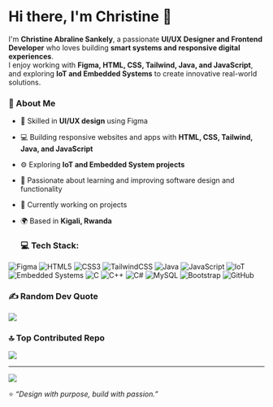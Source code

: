 # Hi there, I'm Christine 👋  

I'm **Christine Abraline Sankely**, a passionate **UI/UX Designer and Frontend Developer** who loves building **smart systems and responsive digital experiences**.  
I enjoy working with **Figma, HTML, CSS, Tailwind, Java, and JavaScript**, and exploring **IoT and Embedded Systems** to create innovative real-world solutions.

### 🌱 About Me
- 🎨 Skilled in **UI/UX design** using Figma  
- 💻 Building responsive websites and apps with **HTML, CSS, Tailwind, Java, and JavaScript**  
- ⚙️ Exploring **IoT and Embedded System projects**  
- 🧠 Passionate about learning and improving software design and functionality  
- 📘 Currently working on projects 
- 🌍 Based in **Kigali, Rwanda**

  ### 💻 Tech Stack:
![Figma](https://img.shields.io/badge/Figma-%23F24E1E.svg?style=for-the-badge&logo=figma&logoColor=white)
![HTML5](https://img.shields.io/badge/HTML5-%23E34F26.svg?style=for-the-badge&logo=html5&logoColor=white)
![CSS3](https://img.shields.io/badge/CSS3-%231572B6.svg?style=for-the-badge&logo=css3&logoColor=white)
![TailwindCSS](https://img.shields.io/badge/TailwindCSS-%2338B2AC.svg?style=for-the-badge&logo=tailwind-css&logoColor=white)
![Java](https://img.shields.io/badge/Java-%23007396.svg?style=for-the-badge&logo=java&logoColor=white)
![JavaScript](https://img.shields.io/badge/JavaScript-%23F7DF1E.svg?style=for-the-badge&logo=javascript&logoColor=black)
![IoT](https://img.shields.io/badge/IoT-%234B4B4B.svg?style=for-the-badge&logo=raspberrypi&logoColor=white)
![Embedded Systems](https://img.shields.io/badge/Embedded%20Systems-%23777777.svg?style=for-the-badge&logo=arduino&logoColor=white)
![C](https://img.shields.io/badge/C-%2300599C.svg?style=for-the-badge&logo=c&logoColor=white)
![C++](https://img.shields.io/badge/C++-%2300599C.svg?style=for-the-badge&logo=c%2B%2B&logoColor=white)
![C#](https://img.shields.io/badge/C%23-%23239120.svg?style=for-the-badge&logo=c-sharp&logoColor=white)
![MySQL](https://img.shields.io/badge/MySQL-%2300f.svg?style=for-the-badge&logo=mysql&logoColor=white)
![Bootstrap](https://img.shields.io/badge/Bootstrap-%237952B3.svg?style=for-the-badge&logo=bootstrap&logoColor=white)
![GitHub](https://img.shields.io/badge/GitHub-%23121011.svg?style=for-the-badge&logo=github&logoColor=white)

### ✍️ Random Dev Quote
![](https://quotes-github-readme.vercel.app/api?type=horizontal&theme=radical)

### 🔝 Top Contributed Repo
![](https://github-contributor-stats.vercel.app/api?username=Abraline&limit=5&theme=dark&combine_all_yearly_contributions=true)

---
[![](https://visitcount.itsvg.in/api?id=Abraline&icon=0&color=0)](https://visitcount.itsvg.in)

<!-- Proudly created with GPRM ( https://gprm.itsvg.in ) -->

⭐ *“Design with purpose, build with passion.”*  
